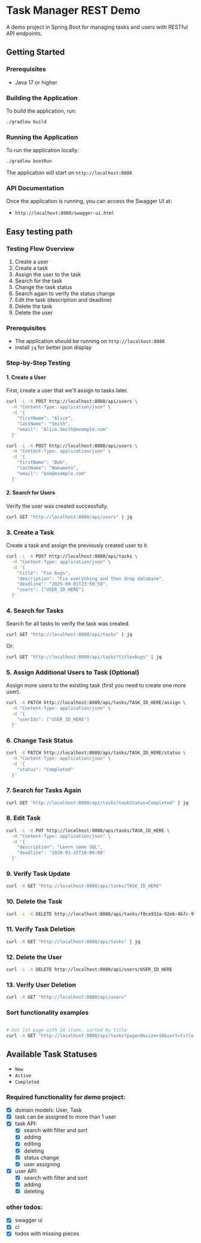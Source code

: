 # Task Manager REST Demo

A demo project in Spring Boot for managing tasks and users with RESTful API endpoints.

## Getting Started

### Prerequisites

- Java 17 or higher

### Building the Application

To build the application, run:

```bash
./gradlew build
```

### Running the Application

To run the application locally:

```bash
./gradlew bootRun
```

The application will start on `http://localhost:8080`

### API Documentation

Once the application is running, you can access the Swagger UI at:

- `http://localhost:8080/swagger-ui.html`

## Easy testing path

### Testing Flow Overview

1. Create a user
2. Create a task
3. Assign the user to the task
4. Search for the task
5. Change the task status
6. Search again to verify the status change
7. Edit the task (description and deadline)
8. Delete the task
9. Delete the user

### Prerequisites

- The application should be running on `http://localhost:8080`
- install `jq` for better json display

### Step-by-Step Testing

#### 1. Create a User

First, create a user that we'll assign to tasks later.

```bash
curl -i -X POST http://localhost:8080/api/users \
  -H "Content-Type: application/json" \
  -d '{
    "firstName": "Alice",
    "lastName": "Smith",
    "email": "Alice.Smith@example.com"
  }'
```

```bash
curl -i -X POST http://localhost:8080/api/users \
  -H "Content-Type: application/json" \
  -d '{
    "firstName": "Bob",
    "lastName": "Nakamoto",
    "email": "bob@example.com"
  }'
```

#### 2. Search for Users

Verify the user was created successfully.

```bash
curl GET "http://localhost:8080/api/users" | jq
```

### 3. Create a Task

Create a task and assign the previously created user to it.

```bash
curl -i -X POST http://localhost:8080/api/tasks \
  -H "Content-Type: application/json" \
  -d '{
    "title": "Fix bugs",
    "description": "Fix everything and then drop database",
    "deadline": "2025-09-01T23:59:59",
    "users": ["USER_ID_HERE"]
  }'
```

### 4. Search for Tasks

Search for all tasks to verify the task was created.

```bash
curl GET "http://localhost:8080/api/tasks" | jq
```

Or:

```bash
curl GET "http://localhost:8080/api/tasks?title=bugs" | jq
```

### 5. Assign Additional Users to Task (Optional)

Assign more users to the existing task (first you need to create one more user).

```bash
curl -X PATCH http://localhost:8080/api/tasks/TASK_ID_HERE/assign \
  -H "Content-Type: application/json" \
  -d '{
    "userIds": ["USER_ID_HERE"]
  }'
```

### 6. Change Task Status

```bash
curl -X PATCH http://localhost:8080/api/tasks/TASK_ID_HERE/status \
  -H "Content-Type: application/json" \
  -d '{
    "status": "Completed"
  }'
```

### 7. Search for Tasks Again

```bash
curl GET "http://localhost:8080/api/tasks?taskStatus=Completed" | jq
```

### 8. Edit Task

```bash
curl -i -X PUT http://localhost:8080/api/tasks/TASK_ID_HERE \
  -H "Content-Type: application/json" \
  -d '{
    "description": "Learn some SQL",
    "deadline": "2026-01-15T18:00:00"
  }'
```

### 9. Verify Task Update

```bash
curl -X GET "http://localhost:8080/api/tasks/TASK_ID_HERE"
```

### 10. Delete the Task

```bash
curl -i -X DELETE http://localhost:8080/api/tasks/f0ce932a-92eb-4b7c-9f00-3ad73f5b5b0f
```

### 11. Verify Task Deletion

```bash
curl -X GET "http://localhost:8080/api/tasks" | jq
```

### 12. Delete the User

```bash
curl -i -X DELETE http://localhost:8080/api/users/USER_ID_HERE
```

### 13. Verify User Deletion

```bash
curl -X GET "http://localhost:8080/api/users"
```

### Sort functionality examples

```bash

# Get 1st page with 10 items, sorted by title
curl -X GET "http://localhost:8080/api/tasks?page=0&size=10&sort=title,asc"
```

## Available Task Statuses

- `New`
- `Active`
- `Completed`

### Required functionality for demo project:

- [x] domain models: User, Task
- [x] task can be assigned to more than 1 user
- [x] task API:
  - [x] search with filter and sort
  - [x] adding
  - [x] editing
  - [x] deleting
  - [x] status change
  - [x] user assigning
- [x] user API:
  - [x] search with filter and sort
  - [x] adding
  - [x] deleting

### other todos:

- [x] swagger ui
- [x] ci
- [x] todos with missing pieces
